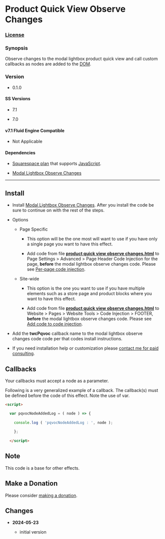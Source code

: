 # Product Quick View Observe Changes

### [License][1]

### Synopsis

Observe changes to the modal lightbox product quick view and call custom
callbacks as nodes are added to the [DOM][2].

### Version

  * 0.1.0

#### SS Versions

  * 7.1
  
  * 7.0

#### v7.1 Fluid Engine Compatible

  * Not Applicable

#### Dependencies

  * [Squarespace plan][3] that supports [JavaScript][4].
  
  * [Modal Lightbox Observe Changes][5]

---

## Install

* Install [Modal Lightbox Observe Changes][5]. After you install the code be
  sure to continue on with the rest of the steps.
  
* Options

  * Page Specific
  
    * This option will be the one most will want to use if you have only a
      single page you want to have this effect.
      
    * Add code from file **[product quick view observe changes.html][6]** to
      Page Settings > Advanced > Page Header Code Injection for the page,
      **before** the modal lightbox observe changes code. Please see
      [Per-page code injection][7].
      
  * Site-wide
  
    * This option is the one you want to use if you have multiple elements such
      as a store page and product blocks where you want to have this effect.
      
    * Add code from file **[product quick view observe changes.html][6]**
      to Website > Pages > Website Tools > Code Injection > FOOTER, **before**
      the modal lightbox observe changes code. Please see [Add code to code
      injection][8].
      
* Add the **twcPqvoc** callback name to the modal lightbox observe changes code
  code per that codes install instructions.
  
* If you need installation help or customization please [contact me for paid
  consulting][9].

## Callbacks

Your callbacks must accept a node as a parameter.

Following is a very generalized example of a callback. The callback(s) must be
defined before the code of this effect. Note the use of var.

```html
<script>

  var pqvocNodeAddedLog = ( node ) => {
  
    console.log ( 'pqvocNodeAddedLog : ', node );
    
    };
    
  </script>
```

## Note

This code is a base for other effects.

## Make a Donation

Please consider [making a donation][10].

## Changes

<!-- * **2023-07-28**

  * support calling multiple callbacks
  * bumped version to 0.2.0
  -->
* **2024-05-23**

  * initial version

[1]: https://github.com/tomsWebConsulting/twcsl/blob/main/LICENSE.txt#L1
[2]: https://developer.mozilla.org/en-US/docs/Web/API/Document_Object_Model
[3]: https://www.squarespace.com/pricing
[4]: https://en.wikipedia.org/wiki/JavaScript
[5]: https://github.com/tomsWebConsulting/twcsl/tree/main/Element/Modal%20Lightbox%20Observe%20Changes#modal-lightbox-observe-changes
[6]: product%20quick%20view%20observe%20changes.html#L1
[7]: https://support.squarespace.com/hc/en-us/articles/205815908-Using-code-injection#toc-per-page-code-injection
[8]: https://support.squarespace.com/hc/en-us/articles/205815908-Using-code-injection#toc-add-code-to-code-injection
[9]: https://github.com/tomsWebConsulting/twcsl#need-help-installing-or-customizing-the-code
[10]: https://github.com/tomsWebConsulting/twcsl#make-a-donation
